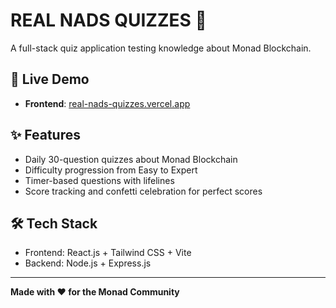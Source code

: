 # REAL NADS QUIZZES 🧠

A full-stack quiz application testing knowledge about Monad Blockchain.

## 🚀 Live Demo
- **Frontend**: [real-nads-quizzes.vercel.app](https://real-nads-quizzes.vercel.app)

## ✨ Features
- Daily 30-question quizzes about Monad Blockchain
- Difficulty progression from Easy to Expert
- Timer-based questions with lifelines
- Score tracking and confetti celebration for perfect scores

## 🛠️ Tech Stack
- Frontend: React.js + Tailwind CSS + Vite
- Backend: Node.js + Express.js

---

**Made with ❤️ for the Monad Community**
